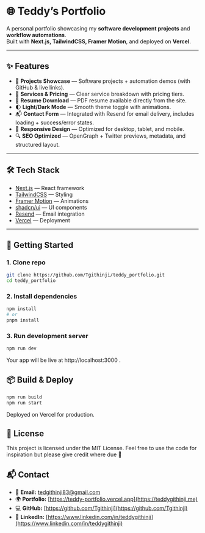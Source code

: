 # 🌐 Teddy’s Portfolio  

A personal portfolio showcasing my **software development projects** and **workflow automations**.  
Built with **Next.js, TailwindCSS, Framer Motion**, and deployed on **Vercel**.  

---

## ✨ Features  
- 📂 **Projects Showcase** — Software projects + automation demos (with GitHub & live links).  
- 💼 **Services & Pricing** — Clear service breakdown with pricing tiers.  
- 📑 **Resume Download** — PDF resume available directly from the site.  
- 🌓 **Light/Dark Mode** — Smooth theme toggle with animations.  
- 📬 **Contact Form** — Integrated with Resend for email delivery, includes loading + success/error states.  
- 📱 **Responsive Design** — Optimized for desktop, tablet, and mobile.  
- 🔍 **SEO Optimized** — OpenGraph + Twitter previews, metadata, and structured layout.  

---

## 🛠️ Tech Stack  
- [Next.js](https://nextjs.org/) — React framework  
- [TailwindCSS](https://tailwindcss.com/) — Styling  
- [Framer Motion](https://www.framer.com/motion/) — Animations  
- [shadcn/ui](https://ui.shadcn.com/) — UI components  
- [Resend](https://resend.com/) — Email integration  
- [Vercel](https://vercel.com/) — Deployment  

---

## 🚀 Getting Started  

### 1. Clone repo  
```bash
git clone https://github.com/Tgithinji/teddy_portfolio.git
cd teddy_portfolio
```

### 2. Install dependencies
```bash
npm install
# or
pnpm install
```

### 3. Run development server
```bash
npm run dev
```

Your app will be live at http://localhost:3000
.

## 📦 Build & Deploy
```bash
npm run build
npm run start
```

Deployed on Vercel for production.

## 📄 License

This project is licensed under the MIT License.
Feel free to use the code for inspiration but please give credit where due 🙌

## 📬 Contact  

- 📧 **Email:** [tedgithinji83@gmail.com](mailto:teddy@teddygithinji.me)  
- 🌍 **Portfolio:** [https://teddy-portfolio.vercel.app](https://teddygithinji.me)  
- 💻 **GitHub:** [https://github.com/Tgithinji](https://github.com/Tgithinji)  
- 🔗 **LinkedIn:** [https://www.linkedin.com/in/teddygithinji](https://www.linkedin.com/in/teddygithinji)  
